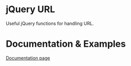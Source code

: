 # jQuery URL

Useful jQuery functions for handling URL.

# Documentation & Examples
[Documentation page](https://ucoderdev.github.io/jquery-url/examples/)
